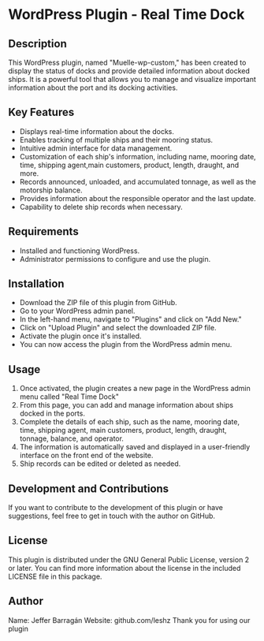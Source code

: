 # WordPress Plugin - Real Time Dock

## Description

This WordPress plugin, named "Muelle-wp-custom," has been created to display the status of docks and provide detailed information about docked ships. It is a powerful tool that allows you to manage and visualize important information about the port and its docking activities.

## Key Features

- Displays real-time information about the docks.
- Enables tracking of multiple ships and their mooring status.
- Intuitive admin interface for data management.
- Customization of each ship's information, including name, mooring date, time, shipping agent,main customers, product, length, draught, and more.
- Records announced, unloaded, and accumulated tonnage, as well as the motorship balance.
- Provides information about the responsible operator and the last update.
- Capability to delete ship records when necessary.

## Requirements

- Installed and functioning WordPress.
- Administrator permissions to configure and use the plugin.

## Installation

- Download the ZIP file of this plugin from GitHub.
- Go to your WordPress admin panel.
- In the left-hand menu, navigate to "Plugins" and click on "Add New."
- Click on "Upload Plugin" and select the downloaded ZIP file.
- Activate the plugin once it's installed.
- You can now access the plugin from the WordPress admin menu.

## Usage

1. Once activated, the plugin creates a new page in the WordPress admin menu called "Real Time Dock"
2. From this page, you can add and manage information about ships docked in the ports.
3. Complete the details of each ship, such as the name, mooring date, time, shipping agent, main customers, product, length, draught, tonnage, balance, and operator.
4. The information is automatically saved and displayed in a user-friendly interface on the front end of the website.
5. Ship records can be edited or deleted as needed.

## Development and Contributions

If you want to contribute to the development of this plugin or have suggestions, feel free to get in touch with the author on GitHub.

## License

This plugin is distributed under the GNU General Public License, version 2 or later. You can find more information about the license in the included LICENSE file in this package.

## Author

Name: Jeffer Barragán
Website: github.com/leshz
Thank you for using our plugin
